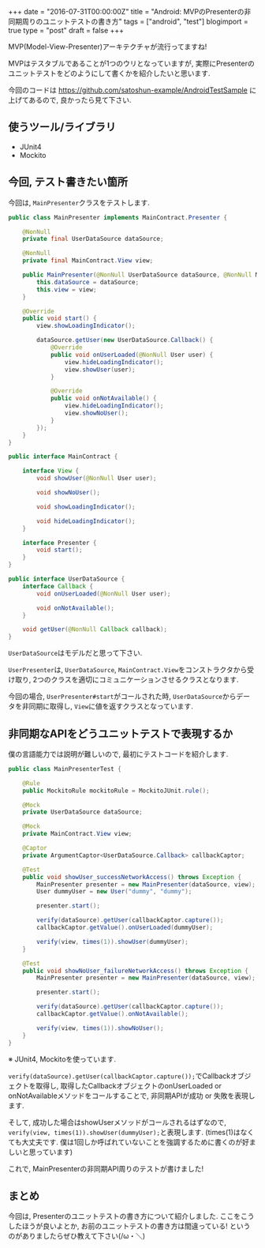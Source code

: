 +++
date = "2016-07-31T00:00:00Z"
title = "Android: MVPのPresenterの非同期周りのユニットテストの書き方"
tags = ["android", "test"]
blogimport = true
type = "post"
draft = false
+++

MVP(Model-View-Presenter)アーキテクチャが流行ってますね!

MVPはテスタブルであることが1つのウリとなっていますが, 実際にPresenterのユニットテストをどのようにして書くかを紹介したいと思います.

今回のコードは https://github.com/satoshun-example/AndroidTestSample に上げてあるので, 良かったら見て下さい.


## 使うツール/ライブラリ

- JUnit4
- Mockito


## 今回, テスト書きたい箇所

今回は, `MainPresenter`クラスをテストします.

```java
public class MainPresenter implements MainContract.Presenter {

    @NonNull
    private final UserDataSource dataSource;

    @NonNull
    private final MainContract.View view;

    public MainPresenter(@NonNull UserDataSource dataSource, @NonNull MainContract.View view) {
        this.dataSource = dataSource;
        this.view = view;
    }

    @Override
    public void start() {
        view.showLoadingIndicator();

        dataSource.getUser(new UserDataSource.Callback() {
            @Override
            public void onUserLoaded(@NonNull User user) {
                view.hideLoadingIndicator();
                view.showUser(user);
            }

            @Override
            public void onNotAvailable() {
                view.hideLoadingIndicator();
                view.showNoUser();
            }
        });
    }
}
```

```java
public interface MainContract {

    interface View {
        void showUser(@NonNull User user);

        void showNoUser();

        void showLoadingIndicator();

        void hideLoadingIndicator();
    }

    interface Presenter {
        void start();
    }
}
```

```java
public interface UserDataSource {
    interface Callback {
        void onUserLoaded(@NonNull User user);

        void onNotAvailable();
    }

    void getUser(@NonNull Callback callback);
}
```

`UserDataSource`はモデルだと思って下さい.

`UserPresenter`は, `UserDataSource`, `MainContract.View`をコンストラクタから受け取り, 2つのクラスを適切にコミュニケーションさせるクラスとなります.

今回の場合, `UserPresenter#start`がコールされた時, `UserDataSource`からデータを非同期に取得し, `View`に値を返すクラスとなっています.


## 非同期なAPIをどうユニットテストで表現するか

僕の言語能力では説明が難しいので, 最初にテストコードを紹介します.

```java
public class MainPresenterTest {

    @Rule
    public MockitoRule mockitoRule = MockitoJUnit.rule();

    @Mock
    private UserDataSource dataSource;

    @Mock
    private MainContract.View view;

    @Captor
    private ArgumentCaptor<UserDataSource.Callback> callbackCaptor;

    @Test
    public void showUser_successNetworkAccess() throws Exception {
        MainPresenter presenter = new MainPresenter(dataSource, view);
        User dummyUser = new User("dummy", "dummy");

        presenter.start();

        verify(dataSource).getUser(callbackCaptor.capture());
        callbackCaptor.getValue().onUserLoaded(dummyUser);

        verify(view, times(1)).showUser(dummyUser);
    }

    @Test
    public void showNoUser_failureNetworkAccess() throws Exception {
        MainPresenter presenter = new MainPresenter(dataSource, view);

        presenter.start();

        verify(dataSource).getUser(callbackCaptor.capture());
        callbackCaptor.getValue().onNotAvailable();

        verify(view, times(1)).showNoUser();
    }
}
```

※ JUnit4, Mockitoを使っています.

`verify(dataSource).getUser(callbackCaptor.capture());`でCallbackオブジェクトを取得し, 取得したCallbackオブジェクトのonUserLoaded or onNotAvailableメソッドをコールすることで, 非同期APIが成功 or 失敗を表現します.

そして, 成功した場合はshowUserメソッドがコールされるはずなので, `verify(view, times(1)).showUser(dummyUser);`と表現します. (times(1)はなくても大丈夫です. 僕は1回しか呼ばれていないことを強調するために書くのが好ましいと思っています)

これで, MainPresenterの非同期API周りのテストが書けました!


## まとめ

今回は, Presenterのユニットテストの書き方について紹介しました.
ここをこうしたほうが良いよとか, お前のユニットテストの書き方は間違っている! というのがありましたらぜひ教えて下さい(/ω・＼)
